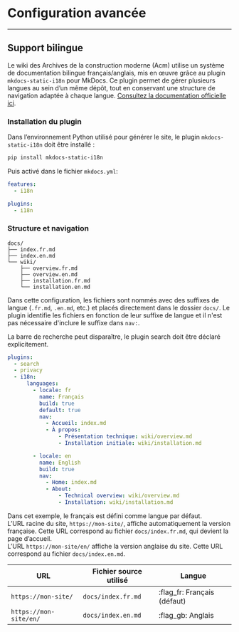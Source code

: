 # Configuration avancée

---

## Support bilingue

Le wiki des Archives de la construction moderne (Acm) utilise un système de documentation bilingue français/anglais, mis en œuvre grâce au plugin `mkdocs-static-i18n` pour MkDocs. Ce plugin permet de gérer plusieurs langues au sein d’un même dépôt, tout en conservant une structure de navigation adaptée à chaque langue. [Consultez la documentation officielle ici](https://ultrabug.github.io/mkdocs-static-i18n/getting-started/quick-start/).

### Installation du plugin

Dans l’environnement Python utilisé pour générer le site, le plugin `mkdocs-static-i18n` doit être installé :

```bash
pip install mkdocs-static-i18n
```

Puis activé dans le fichier `mkdocs.yml`:

```yaml
features:
  - i18n

plugins:
  - i18n
```

### Structure et navigation

```psql
docs/
├── index.fr.md
├── index.en.md
└── wiki/
    ├── overview.fr.md
    ├── overview.en.md
    ├── installation.fr.md
    └── installation.en.md
```

Dans cette configuration, les fichiers sont nommés avec des suffixes de langue (`.fr.md`, `.en.md`, etc.) et placés directement dans le dossier `docs/`. Le plugin identifie les fichiers en fonction de leur suffixe de langue et il n'est pas nécessaire d'inclure le suffixe dans `nav:`.

La barre de recherche peut disparaître, le plugin search doit être déclaré explicitement.

```yaml
plugins:
  - search
  - privacy
  - i18n:
      languages:
        - locale: fr
          name: Français
          build: true
          default: true
          nav:
            - Accueil: index.md
            - À propos:
                - Présentation technique: wiki/overview.md
                - Installation initiale: wiki/installation.md

        - locale: en
          name: English
          build: true
          nav:
            - Home: index.md
            - About:
                - Technical overview: wiki/overview.md
                - Installation: wiki/installation.md
```

Dans cet exemple, le français est défini comme langue par défaut.  
L’URL racine du site, `https://mon-site/`, affiche automatiquement la version française.
Cette URL correspond au fichier `docs/index.fr.md`, qui devient la page d’accueil.  
L’URL `https://mon-site/en/` affiche la version anglaise du site.
Cette URL correspond au fichier `docs/index.en.md`.

| URL                    | Fichier source utilisé | Langue                      |
| ---------------------- | ---------------------- | --------------------------- |
| `https://mon-site/`    | `docs/index.fr.md`     | :flag_fr: Français (défaut) |
| `https://mon-site/en/` | `docs/index.en.md`     | :flag_gb: Anglais           |
